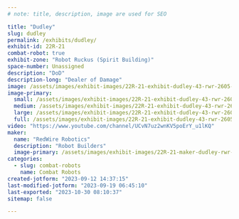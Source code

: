 ```yaml
---
# note: title, description, image are used for SEO

title: "Dudley"
slug: dudley
permalink: /exhibits/dudley/
exhibit-id: 22R-21
combat-robot: true
exhibit-zone: "Robot Ruckus (Spirit Building)"
space-number: Unassigned
description: "DoD"
description-long: "Dealer of Damage"
image: /assets/images/exhibit-images/22R-21-exhibit-dudley-43-rwr-2605-large.jpg
image-primary: 
  small: /assets/images/exhibit-images/22R-21-exhibit-dudley-43-rwr-2605-small.jpg
  medium: /assets/images/exhibit-images/22R-21-exhibit-dudley-43-rwr-2605-medium.jpg
  large: /assets/images/exhibit-images/22R-21-exhibit-dudley-43-rwr-2605-large.jpg
  full: /assets/images/exhibit-images/22R-21-exhibit-dudley-43-rwr-2605-full.jpg
video: "https://www.youtube.com/channel/UCvN7uz2wnKV5poErY_u1lKQ"
maker: 
  name: "RedWire Robotics"
  description: "Robot Builders"
  image-primary: /assets/images/exhibit-images/22R-21-maker-dudley-rwr-medium.jpg
categories: 
  - slug: combat-robots
    name: Combat Robots
created-jotform: "2023-09-12 14:37:15"
last-modified-jotform: "2023-09-19 06:45:10"
last-exported: "2023-10-30 08:10:37"
sitemap: false

---
```

